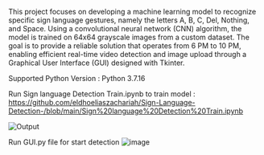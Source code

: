 This project focuses on developing a machine learning model to recognize specific sign language gestures, namely the letters A, B, C, Del, Nothing, and Space.
Using a convolutional neural network (CNN) algorithm, the model is trained on 64x64 grayscale images from a custom dataset. 
The goal is to provide a reliable solution that operates from 6 PM to 10 PM, 
enabling efficient real-time video detection and image upload through a Graphical User Interface (GUI) designed with Tkinter.

Supported Python Version : Python 3.7.16

Run Sign language Detection Train.ipynb to train model : https://github.com/eldhoeliaszachariah/Sign-Language-Detection-/blob/main/Sign%20language%20Detection%20Train.ipynb


![Output](https://github.com/user-attachments/assets/20b77de4-ccff-4590-8f86-3113871cabe4)



Run GUI.py file for start detection 
![image](https://github.com/user-attachments/assets/472aaa13-5f13-48bf-a79a-bf6b68347178)
